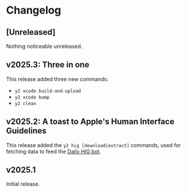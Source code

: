 # Changelog

## [Unreleased]

Nothing noticeable unreleased.

## v2025.3: Three in one

This release added three new commands:

- `y2 xcode build-and-upload`
- `y2 xcode bump`
- `y2 clean`

## v2025.2: A toast to Apple's Human Interface Guidelines

This release added the `y2 hig [download|extract]` commands, used for fetching data to feed the [Daily HIG bot](https://mastodon.social/@daily_hig).

## v2025.1

Initial release.
